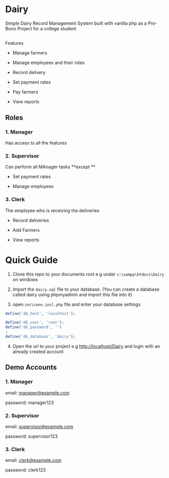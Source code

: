 Dairy
=====

Simple Dairy Record Management System built with vanilla php
 as a Pro-Bono Project for a college student

##
 Features 

* Manage farmers

* Manage employees and their roles

* Record delivery

* Set payment rates

* Pay farmers

* View reports


## Roles

### 1.  Manager
Has access to all the features

### 2.  Supervisor
Can perform all MAnager tasks 
**except
**
* Set payment rates

* Manage employees


### 3.  Clerk
The employee who is receiving the deliveries

* Record deliveries

* Add Farmers

* View reports


# Quick Guide


1. Clone this repo to your documents root
 e.g under `c:\xampp\htdocs\Dairy` on windows

2. Import the `dairy.sql` file to your database. 
(You can create a database called dairy using phpmyadmin and import this file into it)

3. open `inc\conn.incl.php` 
file and enter your database settings

```php
define('db_host', 'localhost');

define('db_user', 'root');
define('db_password', '')
;
define('db_database', 'dairy');
```

4. Open the url to your project e.g 
[http://localhost/Dairy](http://localhost/Dairy) 
and login with an already created account


## Demo Accounts

### 1. Manager
email: manager@example.com

password: manager123

### 2. Supervisor
email: supervisor@example.com 

password: supervisor123

### 3. Clerk
email: clerk@example.com

password: clerk123 
 


